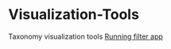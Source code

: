 # Visualization-Tools
Taxonomy visualization tools 
[Running filter app](https://mvanegas10.github.io/Visualization-Tools-Taxonomy/)
